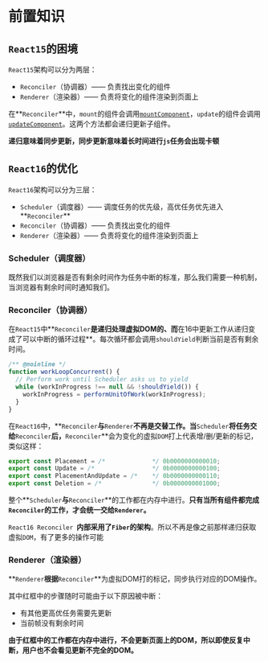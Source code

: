 # 前置知识

## `React15`的困境

`React15`架构可以分为两层：

- `Reconciler`（协调器）—— 负责找出变化的组件
- `Renderer`（渲染器）—— 负责将变化的组件渲染到页面上

在**`Reconciler`**中，`mount`的组件会调用[`mountComponent`](https://github.com/facebook/react/blob/15-stable/src/renderers/dom/shared/ReactDOMComponent.js#L498)，`update`的组件会调用[`updateComponent`](https://github.com/facebook/react/blob/15-stable/src/renderers/dom/shared/ReactDOMComponent.js#L877)。这两个方法都会递归更新子组件。

**递归意味着同步更新，同步更新意味着长时间进行`js`任务会出现卡顿**



## `React16`的优化

`React16`架构可以分为三层：

- `Scheduler`（调度器）—— 调度任务的优先级，高优任务优先进入**`Reconciler`**
- `Reconciler`（协调器）—— 负责找出变化的组件
- `Renderer`（渲染器）—— 负责将变化的组件渲染到页面上



### Scheduler（调度器）

既然我们以浏览器是否有剩余时间作为任务中断的标准，那么我们需要一种机制，当浏览器有剩余时间时通知我们。



### Reconciler（协调器）

在`React15`中**`Reconciler`**是递归处理虚拟DOM的、而**在16中更新工作从递归变成了可以中断的循环过程**。每次循环都会调用`shouldYield`判断当前是否有剩余时间。

```js
/** @noinline */
function workLoopConcurrent() {
  // Perform work until Scheduler asks us to yield
  while (workInProgress !== null && !shouldYield()) {
    workInProgress = performUnitOfWork(workInProgress);
  }
}
```

在`React16`中，**`Reconciler`**与**`Renderer`**不再是交替工作。当**`Scheduler`**将任务交给**`Reconciler`**后，**`Reconciler`**会为变化的虚拟`DOM`打上代表增/删/更新的标记，类似这样：

```js
export const Placement = /*             */ 0b0000000000010;
export const Update = /*                */ 0b0000000000100;
export const PlacementAndUpdate = /*    */ 0b0000000000110;
export const Deletion = /*              */ 0b0000000001000;
```



整个**`Scheduler`**与**`Reconciler`**的工作都在内存中进行。**只有当所有组件都完成`Reconciler`的工作，才会统一交给`Renderer`。**



`React16 Reconciler `**内部采用了`Fiber`的架构**。所以不再是像之前那样递归获取虚拟`DOM`，有了更多的操作可能



### Renderer（渲染器）

**`Renderer`**根据**`Reconciler`**为虚拟DOM打的标记，同步执行对应的DOM操作。



其中红框中的步骤随时可能由于以下原因被中断：

- 有其他更高优任务需要先更新
- 当前帧没有剩余时间

**由于红框中的工作都在内存中进行，不会更新页面上的DOM，所以即使反复中断，用户也不会看见更新不完全的DOM。**





